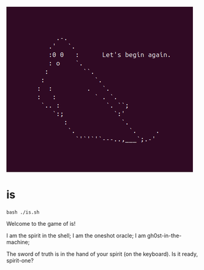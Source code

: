 ![iterum](iterum.png)

# is

```bash ./is.sh```

Welcome to the game of is! 

I am the spirit in the shell; I am the oneshot oracle; I am gh0st-in-the-machine; 

The sword of truth is in the hand of your spirit (on the keyboard). Is it ready, spirit-one?

